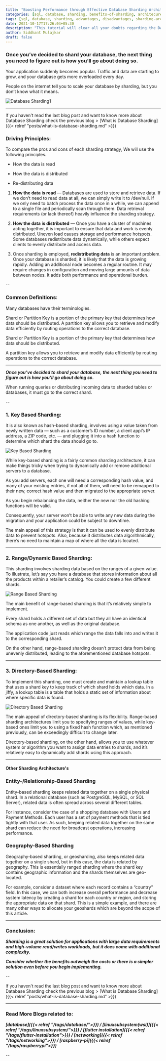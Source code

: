 ```yaml
---
title: "Boosting Performance through Effective Database Sharding Architectures for Optimal Optimization"
categories: [sql, database, sharding, benefits-of-sharding, architecures, sidsblog]
tags: [sql, database, sharding, advantages, disadvantages, sharding-architectures, sidsblog]
date: 2021-10-17T17:26:04+05:30
description: "This tutorial will clear all your doubts regarding the Database Sharding Architectures and how to implement them."
author: Siddhant Mulajkar
draft: false
---
```


### Once you’ve decided to shard your database, the next thing you need to figure out is how you’ll go about doing so.

Your application suddenly becomes popular. Traffic and data are starting to grow, and your database gets more overloaded every day. 

People on the internet tell you to scale your database by sharding, but you don’t know what it means.

![Database Sharding1](/images/shardingarch/shard1.png)

---

If you haven't read the last blog post and want to know more about Database Sharding check the previous blog > [What is Database Sharding]({{< relref "posts/what-is-database-sharding.md" >}})

### Driving Principles:

To compare the pros and cons of each sharding strategy, We will use the following principles.

- How the data is read

- How the data is distributed

- Re-distributing data

1. **How the data is read** — Databases are used to store and retrieve data. If we don’t need to read data at all, we can simply write it to /dev/null. If we only need to batch process the data once in a while, we can append to a single file and periodically scan through them. Data retrieval requirements (or lack thereof) heavily influence the sharding strategy.

2. **How the data is distributed** — Once you have a cluster of machines acting together, it is important to ensure that data and work is evenly distributed. Uneven load causes storage and performance hotspots. Some databases redistribute data dynamically, while others expect clients to evenly distribute and access data.

3. Once sharding is employed, **redistributing data** is an important problem. Once your database is sharded, it is likely that the data is growing rapidly. Adding an additional node becomes a regular routine. It may require changes in configuration and moving large amounts of data between nodes. It adds both performance and operational burden.

--

### Common Definitions:

Many databases have their terminologies.

Shard or Partition Key is a portion of the primary key that determines how data should be distributed. A partition key allows you to retrieve and modify data efficiently by routing operations to the correct database.


Shard or Partition Key is a portion of the primary key that determines how data should be distributed. 

A partition key allows you to retrieve and modify data efficiently by routing operations to the correct database.

---

***Once you’ve decided to shard your database, the next thing you need to figure out is how you’ll go about doing so.***

When running queries or distributing incoming data to sharded tables or databases, it must go to the correct shard.

--

### 1. Key Based Sharding: 

It is also known as hash-based sharding, involves using a value taken from newly written data — such as a customer’s ID number, a client appl’s IP address, a ZIP code, etc. — and plugging it into a hash function to determine which shard the data should go to.

![Key Based Sharding](/images/shardingarch/shardkey.png)


While key-based sharding is a fairly common sharding architecture, it can make things tricky when trying to dynamically add or remove additional servers to a database.


As you add servers, each one will need a corresponding hash value, and many of your existing entries, if not all of them, will need to be remapped to their new, correct hash value and then migrated to the appropriate server.


As you begin rebalancing the data, neither the new nor the old hashing functions will be valid. 

Consequently, your server won’t be able to write any new data during the migration and your application could be subject to downtime.


The main appeal of this strategy is that it can be used to evenly distribute data to prevent hotspots. Also, because it distributes data algorithmically, there’s no need to maintain a map of where all the data is located.

---

### 2. Range/Dynamic Based Sharding:

This sharding involves sharding data based on the ranges of a given value. To illustrate, let’s say you have a database that stores information about all the products within a retailer’s catalog. You could create a few different shards.

![Range Based Sharding](/images/shardingarch/rangebased.png)

The main benefit of range-based sharding is that it’s relatively simple to implement. 

Every shard holds a different set of data but they all have an identical schema as one another, as well as the original database. 

The application code just reads which range the data falls into and writes it to the corresponding shard.

On the other hand, range-based sharding doesn’t protect data from being unevenly distributed, leading to the aforementioned database hotspots.

---

### 3. Directory-Based Sharding:

To implement this sharding, one must create and maintain a lookup table that uses a shard key to keep track of which shard holds which data. In a jiffy, a lookup table is a table that holds a static set of information about where specific data is found.

![Directory Based Sharding](/images/shardingarch/dirbased.png)


The main appeal of directory-based sharding is its flexibility.
Range-based sharding architectures limit you to specifying ranges of values, while key-based ones limit you to using a fixed hash function which, as mentioned previously, can be exceedingly difficult to change later.


Directory-based sharding, on the other hand, allows you to use whatever system or algorithm you want to assign data entries to shards, and it’s relatively easy to dynamically add shards using this approach.

---

#### Other Sharding Architecture's

### Entity-/Relationship-Based Sharding

Entity-based sharding keeps related data together on a single physical shard. In a relational database (such as PostgreSQL, MySQL, or SQL Server), related data is often spread across several different tables.

For instance, consider the case of a shopping database with Users and Payment Methods. Each user has a set of payment methods that is tied tightly with that user. As such, keeping related data together on the same shard can reduce the need for broadcast operations, increasing performance.


### Geography-Based Sharding

Geography-based sharding, or geosharding, also keeps related data together on a single shard, but in this case, the data is related by geography. This is essentially ranged sharding where the shard key contains geographic information and the shards themselves are geo-located.

For example, consider a dataset where each record contains a “country” field. In this case, we can both increase overall performance and decrease system latency by creating a shard for each country or region, and storing the appropriate data on that shard. This is a simple example, and there are many other ways to allocate your geoshards which are beyond the scope of this article.

---

### Conclusion:

***Sharding is a great solution for applications with large data requirements and high-volume read/writes workloads, but it does come with additional complexity.*** 

***Consider whether the benefits outweigh the costs or there is a simpler solution even before you begin implementing.***

--

If you haven't read the last blog post and want to know more about Database Sharding check the previous blog > [What is Database Sharding]({{< relref "posts/what-is-database-sharding.md" >}})


---

### Read More Blogs related to:

***[database]({{< relref "/tags/database/">}}) / [linuxsubsystem(wsl)]({{< relref "/tags/linuxsubsystem/">}}) / [flutter installation]({{< relref "/tags/flutter-installation">}}) / [networking]({{< relref "/tags/networking">}}) / [raspberry-pi]({{< relref "/tags/raspberrypi">}})*** 

--